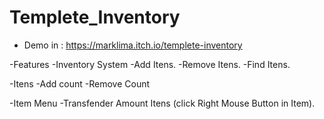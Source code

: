 # Templete_Inventory

- Demo in : https://marklima.itch.io/templete-inventory

-Features
  -Inventory System
  -Add Itens.
  -Remove Itens.
  -Find Itens.
    
  -Itens
  -Add count
  -Remove Count
    
  -Item Menu
  -Transfender Amount Itens (click Right Mouse Button in Item).

